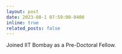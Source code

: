 ```yaml
---
layout: post
date: 2023-08-1 07:59:00-0400
inline: true
related_posts: false
---
```


Joined IIT Bombay as a Pre-Doctoral Fellow.